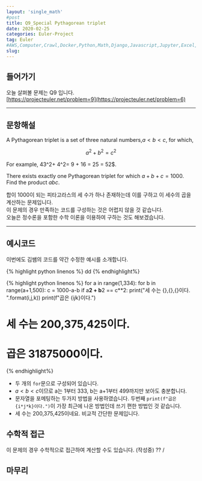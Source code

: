 ```yaml
---
layout: 'single_math'
#post
title: Q9_Special Pythagorean triplet
date: 2020-02-25
categories: Euler-Project
tag: Euler
#AWS,Computer,Crawl,Docker,Python,Math,Django,Javascript,Jupyter,Excel,Etc,Matplotlib
slug:  
---
```


## 들어가기

오늘 살펴볼 문제는 Q9 입니다.  
[https://projecteuler.net/problem=9](https://projecteuler.net/problem=6)

---

## 문항해설

A Pythagorean triplet is a set of three natural numbers,$a<b<c$, for which,

$$a^2+b^2=c^2$$

For example, 43^2+ 4^2= 9 + 16 = 25 = 52$.

There exists exactly one Pythagorean triplet for which $a+b+c= 1000$.  
Find the product $abc$.

합이 1000이 되는 피타고라스의 세 수가 하나 존재하는데 이를 구하고 이 세수의 곱을 계산하는 문제입니다.  
이 문제의 경우 만족하는 코드를 구성하는 것은 어렵지 않을 것 같습니다.  
오늘은 정수론을 포함한 수학 이론을 이용하여 구하는 것도 해보겠습니다.

---

## 예시코드

이번에도 김쌤의 코드를 약간 수정한 예시를 소개합니다.

{% highlight python linenos %}
dd
{% endhighlight%}

{% highlight python linenos %}
for a in range(1,334):
    for b in range(a+1,500):
        c = 1000-a-b
        if a**2 + b**2 == c**2:
            print("세 수는 {},{},{}이다. ".format(i,j,k))
            print(f"곱은 {i*j*k}이다.")
# 세 수는 200,375,425이다.
# 곱은 31875000이다.
{% endhighlight%}


-   두 개의 `for`문으로 구성되어 있습니다.
-   $a<b<c$이므로 a는 1부터 333, b는 a+1부터 499까지만 보아도 충분합니다.
-   문자열을 포메팅하는 두가지 방법을 사용하였습니다. 두번째 `print(f"곱은 {i*j*k}이다.")`이 가장 최근에 나온 방법인데 쓰기 편한 방법인 것 같습니다.
-   세 수는 200,375,425이네요. 비교적 간단한 문제입니다.

## 수학적 접근

이 문제의 경우 수학적으로 접근하여 계산할 수도 있습니다. (작성중)  ??
/

## 마무리